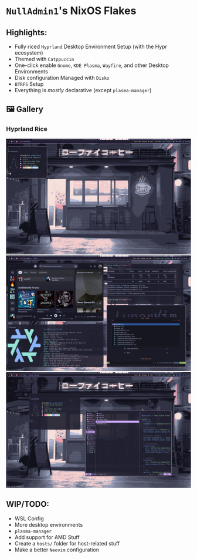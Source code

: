 # `NullAdmin1`'s NixOS Flakes

## Highlights:
* Fully riced `Hyprland` Desktop Environment Setup (with the Hypr ecosystem)
* Themed with `Catppuccin`
* One-click enable `Gnome`, `KDE Plasma`, `Wayfire`, and other Desktop Environments
* Disk configuration Managed with `Disko`
* `BTRFS` Setup
* Everything is *mostly* declarative (except `plasma-manager`)


## 🖼️ Gallery
### Hyprland Rice
![A picture of the Hyprland rice with a tiny terminal running Nerdfetch](./assets/plain.png)
![A picture of the Hyprland rice with multiple themed apps running](./assets/busy.png)
![A picture of the Hyprland rice with Nerdfetch and Yazi](./assets/nerdfetch_yazi.png)

## WIP/TODO:
* WSL Config
* More desktop environments
* `plasma-manager`
* Add support for AMD Stuff
* Create a `hosts/` folder for host-related stuff
* Make a better `Neovim` configuration
